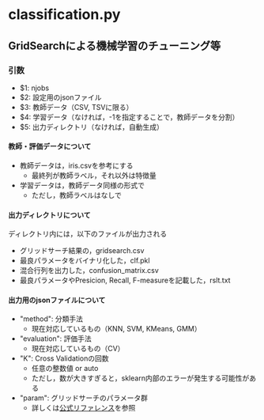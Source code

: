 # classification.py

## GridSearchによる機械学習のチューニング等

### 引数
* $1: njobs
* $2: 設定用のjsonファイル
* $3: 教師データ（CSV, TSVに限る）
* $4: 学習データ（なければ，-1を指定することで，教師データを分割）
* $5: 出力ディレクトリ（なければ，自動生成）

#### 教師・評価データについて
* 教師データは，iris.csvを参考にする
	+ 最終列が教師ラベル，それ以外は特徴量
* 学習データは，教師データ同様の形式で
	+ ただし，教師ラベルはなしで

#### 出力ディレクトリについて
ディレクトリ内には，以下のファイルが出力される
* グリッドサーチ結果の，gridsearch.csv
* 最良パラメータをバイナリ化した，clf.pkl
* 混合行列を出力した，confusion_matrix.csv
* 最良パラメータやPresicion, Recall, F-measureを記載した，rslt.txt

####  出力用のjsonファイルについて
* "method": 分類手法
	+ 現在対応しているもの（KNN, SVM, KMeans, GMM）
* "evaluation": 評価手法
	+ 現在対応しているもの（CV）
* "K": Cross Validationの回数
	+ 任意の整数値 or auto
	+ ただし，数が大きすぎると，sklearn内部のエラーが発生する可能性がある
* "param": グリッドサーチのパラメータ群
	+ 詳しくは[公式リファレンス]( http://scikit-learn.org/stable/modules/generated/sklearn.model_selection.GridSearchCV.html)を参照
